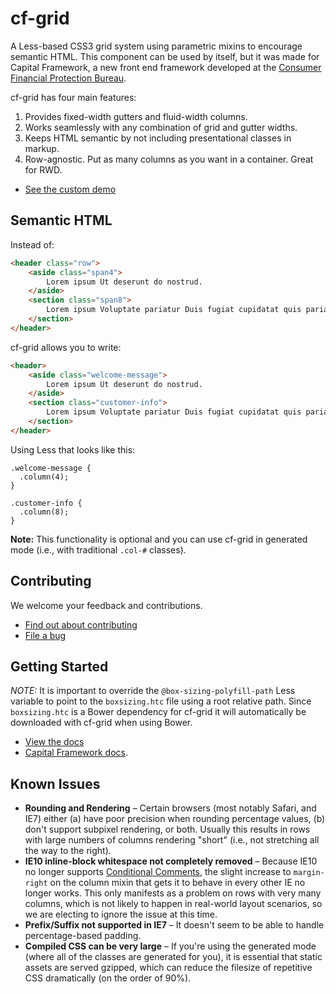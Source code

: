 # cf-grid

A Less-based CSS3 grid system using parametric mixins to encourage semantic HTML.
This component can be used by itself, but it was made for Capital Framework,
a new front end framework developed at the
[Consumer Financial Protection Bureau](http://cfpb.github.io/).

cf-grid has four main features:

1. Provides fixed-width gutters and fluid-width columns.
2. Works seamlessly with any combination of grid and gutter widths.
3. Keeps HTML semantic by not including presentational classes in markup.
4. Row-agnostic. Put as many columns as you want in a container. Great for RWD.

- [See the custom demo](http://cfpb.github.io/cf-grid/custom-demo/)


## Semantic HTML

Instead of:

```html
<header class="row">
    <aside class="span4">
        Lorem ipsum Ut deserunt do nostrud. 
    </aside>
    <section class="span8">
        Lorem ipsum Voluptate pariatur Duis fugiat cupidatat quis pariatur.
    </section>
</header>
```

cf-grid allows you to write:

```html
<header>
    <aside class="welcome-message">
        Lorem ipsum Ut deserunt do nostrud. 
    </aside>
    <section class="customer-info">
        Lorem ipsum Voluptate pariatur Duis fugiat cupidatat quis pariatur.
    </section>
</header>
```

Using Less that looks like this:

```less
.welcome-message {
  .column(4);
}

.customer-info {
  .column(8);
}
```

**Note:** This functionality is optional and you can use cf-grid in generated
mode (i.e., with traditional `.col-#` classes).


## Contributing

We welcome your feedback and contributions.

- [Find out about contributing](http://cfpb.github.io/capital-framework/contributing/)
- [File a bug](https://github.com/cfpb/cf-grid/issues/new?body=%23%23%20URL%0D%0D%0D%23%23%20Actual%20Behavior%0D%0D%0D%23%23%20Expected%20Behavior%0D%0D%0D%23%23%20Steps%20to%20Reproduce%0D%0D%0D%23%23%20Screenshot&labels=bug)


## Getting Started

_NOTE:_ It is important to override the `@box-sizing-polyfill-path` Less
variable to point to the `boxsizing.htc` file using a root relative path.
Since `boxsizing.htc` is a Bower dependency for cf-grid it will automatically
be downloaded with cf-grid when using Bower.

- [View the docs](http://cfpb.github.io/cf-grid/docs)
- [Capital Framework docs](https://cfpb.github.io/capital-framework/components/).


## Known Issues

* **Rounding and Rendering** – Certain browsers (most notably Safari, and IE7) either (a) have poor precision when 
  rounding percentage values, (b) don't support subpixel rendering, or both. Usually this results in rows with 
  large numbers of columns rendering "short" (i.e., not stretching all the way to the right).
* **IE10 inline-block whitespace not completely removed** – Because IE10 no longer supports 
  [Conditional Comments](http://msdn.microsoft.com/en-us/library/ms537512(v=vs.85).aspx), the slight increase to 
  `margin-right` on the column mixin that gets it to behave in every other IE no longer works. This only manifests 
  as a problem on rows with very many columns, which is not likely to happen in real-world layout scenarios, 
  so we are electing to ignore the issue at this time.
* **Prefix/Suffix not supported in IE7** – It doesn't seem to be able to handle percentage-based padding.
* **Compiled CSS can be very large** –
  If you're using the generated mode (where all of the classes are generated for you),
  it is essential that static assets are served gzipped,
  which can reduce the filesize of repetitive CSS dramatically (on the order of 90%).
